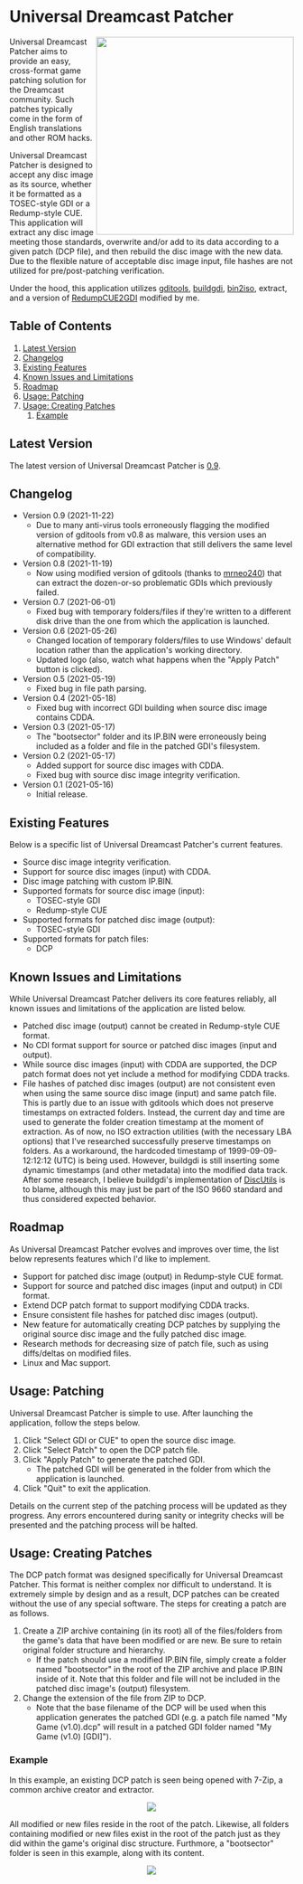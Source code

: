 # Universal Dreamcast Patcher
<img align="right" width="350" src="https://github.com/DerekPascarella/UniversalDreamcastPatcher/blob/main/screenshots/screenshot.gif?raw=true">Universal Dreamcast Patcher aims to provide an easy, cross-format game patching solution for the Dreamcast community. Such patches typically come in the form of English translations and other ROM hacks.

Universal Dreamcast Patcher is designed to accept any disc image as its source, whether it be formatted as a TOSEC-style GDI or a Redump-style CUE. This application will extract any disc image meeting those standards, overwrite and/or add to its data according to a given patch (DCP file), and then rebuild the disc image with the new data. Due to the flexible nature of acceptable disc image input, file hashes are not utilized for pre/post-patching verification.

Under the hood, this application utilizes [gditools](https://sourceforge.net/projects/dcisotools/), [buildgdi](https://projects.sappharad.com/tools/gdibuilder.html), [bin2iso](http://jj1odm.qp.land.to/#dcpprip), extract, and a version of [RedumpCUE2GDI](https://github.com/AwfulBear/RedumpCUE2GDI) modified by me.

## Table of Contents
1. [Latest Version](https://github.com/DerekPascarella/UniversalDreamcastPatcher#latest-version)
1. [Changelog](https://github.com/DerekPascarella/UniversalDreamcastPatcher#changelog)
1. [Existing Features](https://github.com/DerekPascarella/UniversalDreamcastPatcher#existing-features)
1. [Known Issues and Limitations](https://github.com/DerekPascarella/UniversalDreamcastPatcher#known-issues-and-limitations)
1. [Roadmap](https://github.com/DerekPascarella/UniversalDreamcastPatcher#roadmap)
1. [Usage: Patching](https://github.com/DerekPascarella/UniversalDreamcastPatcher#usage-patching)
1. [Usage: Creating Patches](https://github.com/DerekPascarella/UniversalDreamcastPatcher#usage-creating-patches)
   1. [Example](https://github.com/DerekPascarella/UniversalDreamcastPatcher#example)

## Latest Version
The latest version of Universal Dreamcast Patcher is [0.9](https://github.com/DerekPascarella/UniversalDreamcastPatcher/releases/download/0.9/Universal.Dreamcast.Patcher.v0.9.zip).

## Changelog
* Version 0.9 (2021-11-22)
  * Due to many anti-virus tools erroneously flagging the modified version of gditools from v0.8 as malware, this version uses an alternative method for GDI extraction that still delivers the same level of compatibility.
* Version 0.8 (2021-11-19)
  * Now using modified version of gditools (thanks to [mrneo240](https://github.com/mrneo240)) that can extract the dozen-or-so problematic GDIs which previously failed.
* Version 0.7 (2021-06-01)
  * Fixed bug with temporary folders/files if they're written to a different disk drive than the one from which the application is launched.
* Version 0.6 (2021-05-26)
  * Changed location of temporary folders/files to use Windows' default location rather than the application's working directory.
  * Updated logo (also, watch what happens when the "Apply Patch" button is clicked).
* Version 0.5 (2021-05-19)
  * Fixed bug in file path parsing.
* Version 0.4 (2021-05-18)
  * Fixed bug with incorrect GDI building when source disc image contains CDDA.
* Version 0.3 (2021-05-17)
  * The "bootsector" folder and its IP.BIN were erroneously being included as a folder and file in the patched GDI's filesystem.
* Version 0.2 (2021-05-17)
  * Added support for source disc images with CDDA.
  * Fixed bug with source disc image integrity verification.
* Version 0.1 (2021-05-16)
  * Initial release.

## Existing Features
Below is a specific list of Universal Dreamcast Patcher's current features.

* Source disc image integrity verification.
* Support for source disc images (input) with CDDA.
* Disc image patching with custom IP.BIN.
* Supported formats for source disc image (input):
  * TOSEC-style GDI
  * Redump-style CUE
* Supported formats for patched disc image (output):
  * TOSEC-style GDI
* Supported formats for patch files:
  * DCP

## Known Issues and Limitations
While Universal Dreamcast Patcher delivers its core features reliably, all known issues and limitations of the application are listed below.

* Patched disc image (output) cannot be created in Redump-style CUE format.
* No CDI format support for source or patched disc images (input and output).
* While source disc images (input) with CDDA are supported, the DCP patch format does not yet include a method for modifying CDDA tracks.
* File hashes of patched disc images (output) are not consistent even when using the same source disc image (input) and same patch file.  This is partly due to an issue with gditools which does not preserve timestamps on extracted folders. Instead, the current day and time are used to generate the folder creation timestamp at the moment of extraction. As of now, no ISO extraction utilities (with the necessary LBA options) that I've researched successfully preserve timestamps on folders.  As a workaround, the hardcoded timestamp of 1999-09-09-12:12:12 (UTC) is being used.  However, buildgdi is still inserting some dynamic timestamps (and other metadata) into the modified data track.  After some research, I believe buildgdi's implementation of [DiscUtils](https://github.com/Sappharad/GDIbuilder/tree/master/GDIbuilder/DiscUtils) is to blame, although this may just be part of the ISO 9660 standard and thus considered expected behavior.

## Roadmap
As Universal Dreamcast Patcher evolves and improves over time, the list below represents features which I'd like to implement.

* Support for patched disc image (output) in Redump-style CUE format.
* Support for source and patched disc images (input and output) in CDI format.
* Extend DCP patch format to support modifying CDDA tracks.
* Ensure consistent file hashes for patched disc images (output).
* New feature for automatically creating DCP patches by supplying the original source disc image and the fully patched disc image.
* Research methods for decreasing size of patch file, such as using diffs/deltas on modified files.
* Linux and Mac support.

## Usage: Patching
Universal Dreamcast Patcher is simple to use.  After launching the application, follow the steps below.

1. Click "Select GDI or CUE" to open the source disc image.
2. Click "Select Patch" to open the DCP patch file.
3. Click "Apply Patch" to generate the patched GDI.
   * The patched GDI will be generated in the folder from which the application is launched.
4. Click "Quit" to exit the application.

Details on the current step of the patching process will be updated as they progress.  Any errors encountered during sanity or integrity checks will be presented and the patching process will be halted.

## Usage: Creating Patches
The DCP patch format was designed specifically for Universal Dreamcast Patcher.  This format is neither complex nor difficult to understand.  It is extremely simple by design and as a result, DCP patches can be created without the use of any special software.  The steps for creating a patch are as follows.

1. Create a ZIP archive containing (in its root) all of the files/folders from the game's data that have been modified or are new.  Be sure to retain original folder structure and hierarchy.
   * If the patch should use a modified IP.BIN file, simply create a folder named "bootsector" in the root of the ZIP archive and place IP.BIN inside of it.  Note that this folder and file will not be included in the patched disc image's (output) filesystem.
2. Change the extension of the file from ZIP to DCP.
   * Note that the base filename of the DCP will be used when this application generates the patched GDI (e.g. a patch file named "My Game (v1.0).dcp" will result in a patched GDI folder named "My Game (v1.0) [GDI]").

### Example
In this example, an existing DCP patch is seen being opened with 7-Zip, a common archive creator and extractor.

<p align="center">
<img src="https://github.com/DerekPascarella/UniversalDreamcastPatcher/blob/main/screenshots/example_1.png?raw=true">
</p>

All modified or new files reside in the root of the patch.  Likewise, all folders containing modified or new files exist in the root of the patch just as they did within the game's original disc structure.  Furthmore, a "bootsector" folder is seen in this example, along with its content.

<p align="center">
<img src="https://github.com/DerekPascarella/UniversalDreamcastPatcher/blob/main/screenshots/example_2.png?raw=true">
</p>
